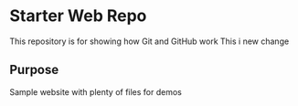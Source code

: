 # Starter Web Repo

This repository is for showing how Git and GitHub work
This i new change
## Purpose

Sample website with plenty of files for demos